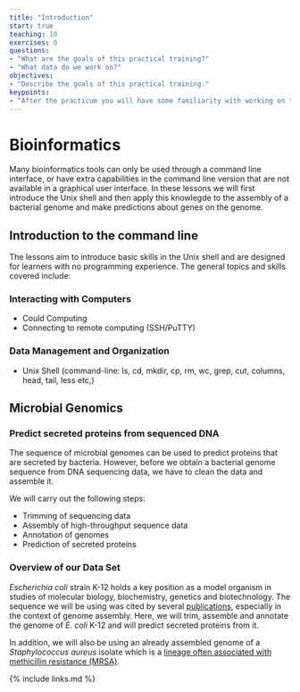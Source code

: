 ```yaml
---
title: "Introduction"
start: true
teaching: 10
exercises: 0
questions:
- "What are the goals of this practical training?"
- "What data do we work on?"
objectives:
- "Describe the goals of this practical training."
keypoints:
- "After the practicum you will have some familiarity with working on the command line and will have a list of secreted proteins of two different species"
---
```

# Bioinformatics

Many bioinformatics tools can only be used through a command line interface, or have extra capabilities in the command line version that are not available in a graphical user interface. In these lessons we will first introduce the Unix shell and then apply this knowlegde to the assembly of a bacterial genome and make predictions about genes on the genome.

## Introduction to the command line

The lessons aim to introduce basic skills in the Unix shell and are designed for learners with no programming experience. The general topics and skills covered include:

### Interacting with Computers
- Could Computing
- Connecting to remote computing (SSH/PuTTY)

### Data Management and Organization
- Unix Shell (command-line: ls, cd, mkdir, cp, rm, wc, grep, cut, columns, head, tail, less etc,)


## Microbial Genomics

### Predict secreted proteins from sequenced DNA

The sequence of microbial genomes can be used to predict proteins that are secreted by bacteria. However, before we obtain a bacterial genome sequence from DNA sequencing data, we have to clean the data and assemble it.

We will carry out the following steps:

- Trimming of sequencing data
- Assembly of high-throughput sequence data
- Annotation of genomes
- Prediction of secreted proteins

### Overview of our Data Set

 *Escherichia coli* strain K-12 holds a key position as a model organism in studies of molecular biology, biochemistry, genetics and biotechnology. The sequence we will be using was cited by several [publications](https://www.ncbi.nlm.nih.gov/pmc/?term=ERX008638+or+ERR022075), especially in the context of genome assembly. Here, we will trim, assemble and annotate the genome of *E. coli* K-12 and will predict secreted proteins from it. 
 
In addition, we will also be using an already assembled genome of a *Staphylococcus aureus* isolate which is a [lineage often associated with methicillin resistance (MRSA)](https://www.ncbi.nlm.nih.gov/pmc/?term=Staphylococcus+aureus+%2B+USA300).

{% include links.md %}
